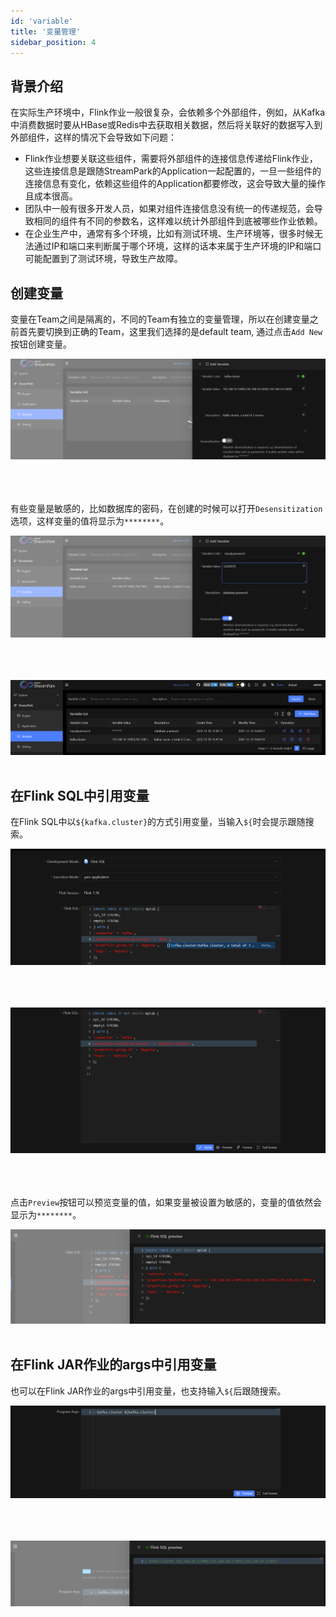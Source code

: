 ```yaml
---
id: 'variable'
title: '变量管理'
sidebar_position: 4
---
```


## 背景介绍

在实际生产环境中，Flink作业一般很复杂，会依赖多个外部组件，例如，从Kafka中消费数据时要从HBase或Redis中去获取相关数据，然后将关联好的数据写入到外部组件，这样的情况下会导致如下问题：

- Flink作业想要关联这些组件，需要将外部组件的连接信息传递给Flink作业，这些连接信息是跟随StreamPark的Application一起配置的，一旦一些组件的连接信息有变化，依赖这些组件的Application都要修改，这会导致大量的操作且成本很高。
- 团队中一般有很多开发人员，如果对组件连接信息没有统一的传递规范，会导致相同的组件有不同的参数名，这样难以统计外部组件到底被哪些作业依赖。
- 在企业生产中，通常有多个环境，比如有测试环境、生产环境等，很多时候无法通过IP和端口来判断属于哪个环境，这样的话本来属于生产环境的IP和端口可能配置到了测试环境，导致生产故障。

## 创建变量

变量在Team之间是隔离的，不同的Team有独立的变量管理，所以在创建变量之前首先要切换到正确的Team，这里我们选择的是default team, 通过点击`Add New`按钮创建变量。

<img src="/doc/image/variable/create_variable.png"/><br></br><br></br>

有些变量是敏感的，比如数据库的密码，在创建的时候可以打开`Desensitization`选项，这样变量的值将显示为`********`。

<img src="/doc/image/variable/create_variable_desensitization.png"/><br></br><br></br>

<img src="/doc/image/variable/variable_list.png"/><br></br>

## 在Flink SQL中引用变量

在Flink SQL中以`${kafka.cluster}`的方式引用变量，当输入`${`时会提示跟随搜索。

<img src="/doc/image/variable/variable_flinksql_search.png"/><br></br><br></br>

<img src="/doc/image/variable/variable_flinksql_quote.png"/><br></br><br></br>

点击`Preview`按钮可以预览变量的值，如果变量被设置为敏感的，变量的值依然会显示为`********`。

<img src="/doc/image/variable/variable_flinksql_preview.png"/><br></br>

## 在Flink JAR作业的args中引用变量

也可以在Flink JAR作业的args中引用变量，也支持输入`${`后跟随搜索。

<img src="/doc/image/variable/variable_flinkjar_queto.png"/><br></br><br></br>

<img src="/doc/image/variable/variable_flinkjar_preview.png"/><br></br>
